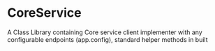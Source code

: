 # CoreService
A Class Library containing Core service client implementer with any configurable endpoints (app.config), standard helper methods in built
